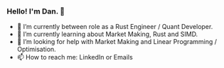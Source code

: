 ### Hello! I'm Dan. 👋

- 🔭 I’m currently between role as a Rust Engineer / Quant Developer.
- 🌱 I’m currently learning about Market Making, Rust and SIMD.
- 🤔 I’m looking for help with Market Making and Linear Programming / Optimisation. 
- 📫 How to reach me: LinkedIn or Emails

